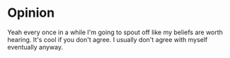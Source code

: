 # Opinion

Yeah every once in a while I'm going to spout off like my beliefs are worth
hearing.  It's cool if you don't agree.  I usually don't agree with myself
eventually anyway.

[blogging-with-markdown]: /blogging-with-markdown/ "Under Construction part 1: Blogging with markdown"
[cooperation-greatest-value]: /cooperation-greatest-value/ "Cooperation is the Greatest Value"

